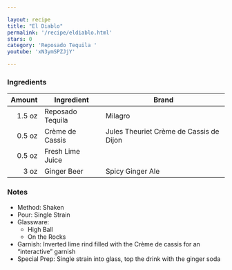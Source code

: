 ```yaml
---

layout: recipe
title: "El Diablo"
permalink: '/recipe/eldiablo.html'
stars: 0
category: 'Reposado Tequila '
youtube: 'xN3ymSPZJjY'

---
```


### Ingredients

| Amount  | Ingredient               | Brand                          |
| -----: | ---------------- | --------------------------------------- |
| 1.5 oz | Reposado Tequila | Milagro                                 |
| 0.5 oz | Crème de Cassis  | Jules Theuriet Crème de Cassis de Dijon |
| 0.5 oz | Fresh Lime Juice |
|   3 oz | Ginger Beer      | Spicy Ginger Ale                        |

### Notes

- Method: Shaken
- Pour: Single Strain
- Glassware: 
    - High Ball
    - On the Rocks
- Garnish: Inverted lime rind filled with the Crème de cassis for an “interactive” garnish
- Special Prep: Single strain into glass, top the drink with the ginger soda

